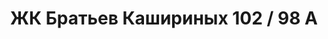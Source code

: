 ---
title: 'ЖК Братьев Кашириных 102 / 98 А'
description: 'Ведутся работы по строительству 2 последних домов района, успевайте купить квартиру по выгодным ценам.'
image: '/public/Бр Кашириных/iuUW9StK_5Q.webp'
---